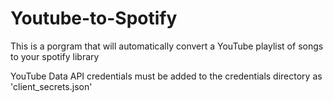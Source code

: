 # Youtube-to-Spotify

This is a porgram that will automatically convert a YouTube playlist of songs to your spotify library

YouTube Data API credentials must be added to the credentials directory as 'client_secrets.json'
